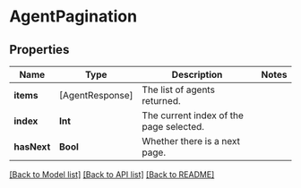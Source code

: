 # AgentPagination

## Properties
Name | Type | Description | Notes
------------ | ------------- | ------------- | -------------
**items** | [AgentResponse] | The list of agents returned. | 
**index** | **Int** | The current index of the page selected. | 
**hasNext** | **Bool** | Whether there is a next page. | 

[[Back to Model list]](../README.md#documentation-for-models) [[Back to API list]](../README.md#documentation-for-api-endpoints) [[Back to README]](../README.md)


